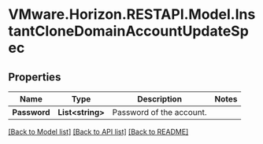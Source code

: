 # VMware.Horizon.RESTAPI.Model.InstantCloneDomainAccountUpdateSpec
## Properties

Name | Type | Description | Notes
------------ | ------------- | ------------- | -------------
**Password** | **List&lt;string&gt;** | Password of the account. | 

[[Back to Model list]](../README.md#documentation-for-models) [[Back to API list]](../README.md#documentation-for-api-endpoints) [[Back to README]](../README.md)

